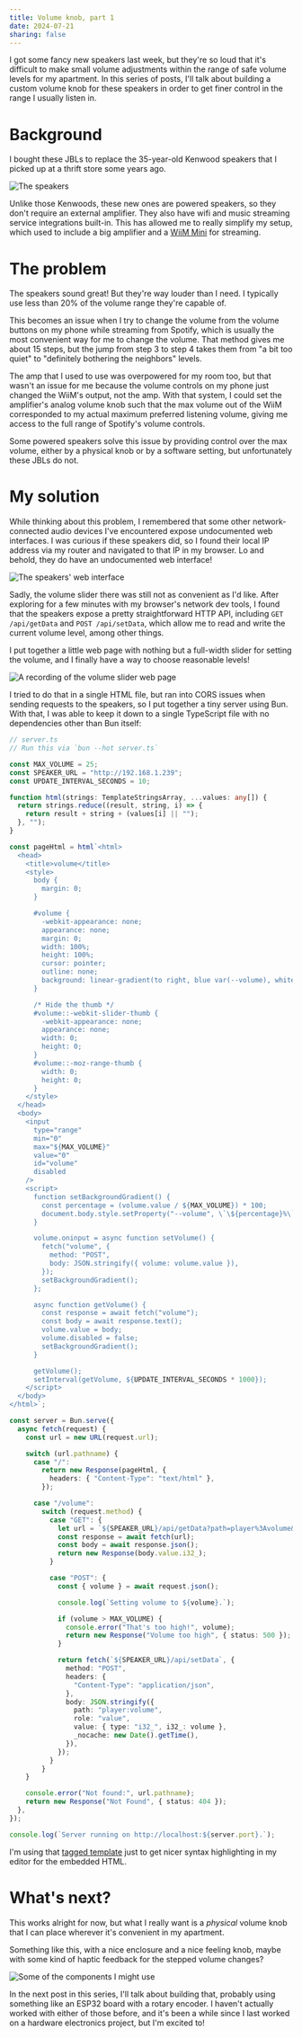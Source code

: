 ```yaml
---
title: Volume knob, part 1
date: 2024-07-21
sharing: false
---
```


I got some fancy new speakers last week, but they're so loud that it's
difficult to make small volume adjustments within the range of safe volume
levels for my apartment.
In this series of posts, I'll talk about building a custom volume knob for these
speakers in order to get finer control in the range I usually listen in.

# Background

I bought these JBLs to replace the 35-year-old Kenwood speakers that I picked up
at a thrift store some years ago.

![The speakers](speakers.webp)

Unlike those Kenwoods, these new ones are powered speakers, so they don't
require an external amplifier.
They also have wifi and music streaming service integrations built-in.
This has allowed me to really simplify my setup, which used to include a big
amplifier and a [WiiM Mini](https://wiimhome.com/wiimmini/overview) for
streaming.

# The problem

The speakers sound great! But they're way louder than I need. I typically use
less than 20% of the volume range they're capable of.

This becomes an issue when I try to change the volume from the volume buttons on
my phone while streaming from Spotify, which is usually the most convenient way
for me to change the volume.
That method gives me about 15 steps, but the jump from step 3 to step 4 takes
them from "a bit too quiet" to "definitely bothering the neighbors" levels.

The amp that I used to use was overpowered for my room too, but that wasn't an
issue for me because the volume controls on my phone just changed the WiiM's
output, not the amp.
With that system, I could set the amplifier's analog volume knob such that the
max volume out of the WiiM corresponded to my actual maximum preferred listening
volume,
giving me access to the full range of Spotify's volume controls.

Some powered speakers solve this issue by providing control over the max volume,
either by a physical knob or by a software setting, but unfortunately these
JBLs do not.

# My solution

While thinking about this problem, I remembered that some other
network-connected audio devices I've encountered expose undocumented web
interfaces.
I was curious if these speakers did, so I found their local IP address via my
router and navigated to that IP in my browser.
Lo and behold, they do have an undocumented web interface!

![The speakers' web interface](web-interface.png)

Sadly, the volume slider there was still not as convenient as I'd like.
After exploring for a few minutes with my browser's network dev tools, I found
that the speakers expose a pretty straightforward HTTP API, including `GET
/api/getData` and `POST /api/setData`, which allow me to read and write the
current volume level, among other things.

I put together a little web page with nothing but a full-width slider for
setting the volume, and I finally have a way to choose reasonable levels!

![A recording of the volume slider web page](volume-slider-recording.gif)

I tried to do that in a single HTML file, but ran into CORS issues when
sending requests to the speakers, so I put together a tiny server using Bun.
With that, I was able to keep it down to a single TypeScript file with no
dependencies other than Bun itself:

```typescript
// server.ts
// Run this via `bun --hot server.ts`

const MAX_VOLUME = 25;
const SPEAKER_URL = "http://192.168.1.239";
const UPDATE_INTERVAL_SECONDS = 10;

function html(strings: TemplateStringsArray, ...values: any[]) {
  return strings.reduce((result, string, i) => {
    return result + string + (values[i] || "");
  }, "");
}

const pageHtml = html`<html>
  <head>
    <title>volume</title>
    <style>
      body {
        margin: 0;
      }

      #volume {
        -webkit-appearance: none;
        appearance: none;
        margin: 0;
        width: 100%;
        height: 100%;
        cursor: pointer;
        outline: none;
        background: linear-gradient(to right, blue var(--volume), white 0);
      }

      /* Hide the thumb */
      #volume::-webkit-slider-thumb {
        -webkit-appearance: none;
        appearance: none;
        width: 0;
        height: 0;
      }
      #volume::-moz-range-thumb {
        width: 0;
        height: 0;
      }
    </style>
  </head>
  <body>
    <input
      type="range"
      min="0"
      max="${MAX_VOLUME}"
      value="0"
      id="volume"
      disabled
    />
    <script>
      function setBackgroundGradient() {
        const percentage = (volume.value / ${MAX_VOLUME}) * 100;
        document.body.style.setProperty("--volume", \`\${percentage}%\`);
      }

      volume.oninput = async function setVolume() {
        fetch("volume", {
          method: "POST",
          body: JSON.stringify({ volume: volume.value }),
        });
        setBackgroundGradient();
      };

      async function getVolume() {
        const response = await fetch("volume");
        const body = await response.text();
        volume.value = body;
        volume.disabled = false;
        setBackgroundGradient();
      }

      getVolume();
      setInterval(getVolume, ${UPDATE_INTERVAL_SECONDS * 1000});
    </script>
  </body>
</html>`;

const server = Bun.serve({
  async fetch(request) {
    const url = new URL(request.url);

    switch (url.pathname) {
      case "/":
        return new Response(pageHtml, {
          headers: { "Content-Type": "text/html" },
        });

      case "/volume":
        switch (request.method) {
          case "GET": {
            let url = `${SPEAKER_URL}/api/getData?path=player%3Avolume&roles=%40all`;
            const response = await fetch(url);
            const body = await response.json();
            return new Response(body.value.i32_);
          }

          case "POST": {
            const { volume } = await request.json();

            console.log(`Setting volume to ${volume}.`);

            if (volume > MAX_VOLUME) {
              console.error("That's too high!", volume);
              return new Response("Volume too high", { status: 500 });
            }

            return fetch(`${SPEAKER_URL}/api/setData`, {
              method: "POST",
              headers: {
                "Content-Type": "application/json",
              },
              body: JSON.stringify({
                path: "player:volume",
                role: "value",
                value: { type: "i32_", i32_: volume },
                _nocache: new Date().getTime(),
              }),
            });
          }
        }
    }

    console.error("Not found:", url.pathname);
    return new Response("Not Found", { status: 404 });
  },
});

console.log(`Server running on http://localhost:${server.port}.`);
```

I'm using that [tagged
template](https://developer.mozilla.org/en-US/docs/Web/JavaScript/Reference/Template_literals#tagged_templates)
just to get nicer syntax highlighting in my editor for the embedded HTML.

# What's next?

This works alright for now, but what I really want is a _physical_ volume knob
that I can place wherever it's convenient in my apartment.

Something like this, with a nice enclosure and a nice feeling knob, maybe with
some kind of haptic feedback for the stepped volume changes?

![Some of the components I might use](parts.webp)

In the next post in this series, I'll talk about building that, probably using
something like an ESP32 board with a rotary encoder.
I haven't actually worked with either of those before, and it's been a while
since I last worked on a hardware electronics project, but I'm excited to!
